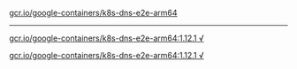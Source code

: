 [gcr.io/google-containers/k8s-dns-e2e-arm64](https://hub.docker.com/r/anjia0532/google-containers.k8s-dns-e2e-arm64/tags/) 

----
[gcr.io/google-containers/k8s-dns-e2e-arm64:1.12.1 √](https://hub.docker.com/r/anjia0532/google-containers.k8s-dns-e2e-arm64/tags/)

[gcr.io/google-containers/k8s-dns-e2e-arm64:1.12.1 √](https://hub.docker.com/r/anjia0532/google-containers.k8s-dns-e2e-arm64/tags/)

